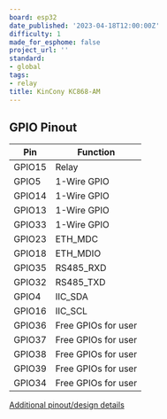 ```yaml
---
board: esp32
date_published: '2023-04-18T12:00:00Z'
difficulty: 1
made_for_esphome: false
project_url: ''
standard:
- global
tags:
- relay
title: KinCony KC868-AM
---
```


## GPIO Pinout

| Pin    | Function            |
| ------ | ------------------  |
| GPIO15 | Relay               |
| GPIO5  | 1-Wire GPIO         |
| GPIO14 | 1-Wire GPIO         |
| GPIO13 | 1-Wire GPIO         |
| GPIO33 | 1-Wire GPIO         |
| GPIO23 | ETH_MDC             |
| GPIO18 | ETH_MDIO            |
| GPIO35 | RS485_RXD           |
| GPIO32 | RS485_TXD           |
| GPIO4  | IIC_SDA             |
| GPIO16 | IIC_SCL             |
| GPIO36 | Free GPIOs for user |
| GPIO37 | Free GPIOs for user |
| GPIO38 | Free GPIOs for user |
| GPIO39 | Free GPIOs for user |
| GPIO34 | Free GPIOs for user |
[Additional pinout/design details](https://www.kincony.com/esp32-io-expansion-board.html)